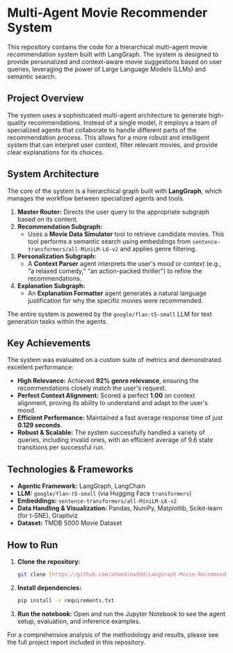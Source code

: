 # Multi-Agent Movie Recommender System

This repository contains the code for a hierarchical multi-agent movie recommendation system built with LangGraph. The system is designed to provide personalized and context-aware movie suggestions based on user queries, leveraging the power of Large Language Models (LLMs) and semantic search.

## Project Overview

The system uses a sophisticated multi-agent architecture to generate high-quality recommendations. Instead of a single model, it employs a team of specialized agents that collaborate to handle different parts of the recommendation process. This allows for a more robust and intelligent system that can interpret user context, filter relevant movies, and provide clear explanations for its choices.

## System Architecture

The core of the system is a hierarchical graph built with **LangGraph**, which manages the workflow between specialized agents and tools.

1.  **Master Router:** Directs the user query to the appropriate subgraph based on its content.
2.  **Recommendation Subgraph:**
    * Uses a **Movie Data Simulator** tool to retrieve candidate movies. This tool performs a semantic search using embeddings from `sentence-transformers/all-MiniLM-L6-v2` and applies genre filtering.
3.  **Personalization Subgraph:**
    * A **Context Parser** agent interprets the user's mood or context (e.g., "a relaxed comedy," "an action-packed thriller") to refine the recommendations.
4.  **Explanation Subgraph:**
    * An **Explanation Formatter** agent generates a natural language justification for why the specific movies were recommended.

The entire system is powered by the `google/flan-t5-small` LLM for text generation tasks within the agents.

## Key Achievements

The system was evaluated on a custom suite of metrics and demonstrated excellent performance:

* **High Relevance:** Achieved **92% genre relevance**, ensuring the recommendations closely match the user's request.
* **Perfect Context Alignment:** Scored a perfect **1.00** on context alignment, proving its ability to understand and adapt to the user's mood.
* **Efficient Performance:** Maintained a fast average response time of just **0.129 seconds**.
* **Robust & Scalable:** The system successfully handled a variety of queries, including invalid ones, with an efficient average of 9.6 state transitions per successful run.

## Technologies & Frameworks

* **Agentic Framework:** LangGraph, LangChain
* **LLM:** `google/flan-t5-small` (via Hugging Face `transformers`)
* **Embeddings:** `sentence-transformers/all-MiniLM-L6-v2`
* **Data Handling & Visualization:** Pandas, NumPy, Matplotlib, Scikit-learn (for t-SNE), Graphviz
* **Dataset:** TMDB 5000 Movie Dataset

## How to Run

1.  **Clone the repository:**
    ```bash
    git clone [https://github.com/ahmedimaddd/LangGraph-Movie-Recommender-System]
    ```
2.  **Install dependencies:**
    ```bash
    pip install -r requirements.txt
    ```
3.  **Run the notebook:**
    Open and run the Jupyter Notebook to see the agent setup, evaluation, and inference examples.

For a comprehensive analysis of the methodology and results, please see the full project report included in this repository.
